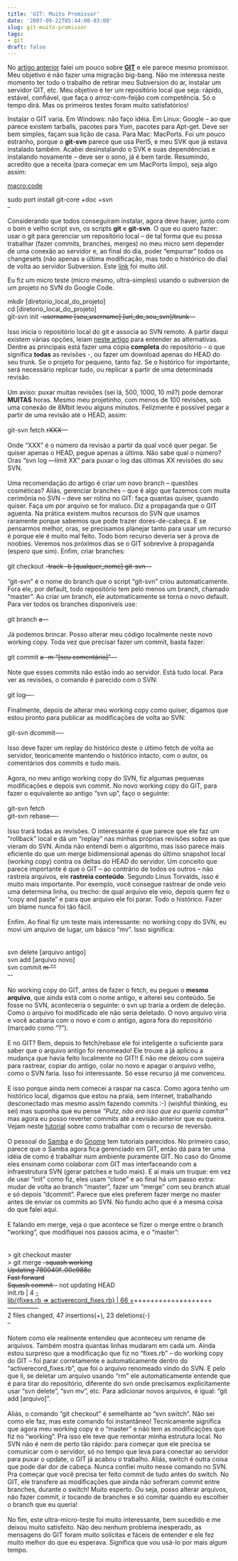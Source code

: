 ```yaml
---
title: 'GIT: Muito Promissor'
date: '2007-09-22T05:44:00-03:00'
slug: git-muito-promissor
tags:
- git
draft: false
---
```


No [artigo anterior](http://www.akitaonrails.com/2007/9/22/jogar-pedra-em-gato-morto-por-que-subversion-no-presta) falei um pouco sobre [**GIT**](http://git.or.cz/) e ele parece mesmo promissor. Meu objetivo é não fazer uma migração big-bang. Não me interessa neste momento ter todo o trabalho de retirar meu Subversion do ar, instalar um servidor GIT, etc. Meu objetivo é ter um repositório local que seja: rápido, estável, confiável, que faça o arroz-com-feijão com competência. Só o tempo dirá. Mas os primeiros testes foram muito satisfatórios!

Instalar o GIT varia. Em Windows: não faço idéia. Em Linux: Google – ao que parece existem tarballs, pacotes para Yum, pacotes para Apt-get. Deve ser bem simples, façam sua lição de casa. Para Mac: MacPorts. Foi um pouco estranho, porque o **git-svn** parece que usa Perl5, e meu SVK que já estava instalado também. Acabei desinstalando o SVK e suas dependências e instalando novamente – deve ser o sono, já é bem tarde. Resumindo, acredito que a receita (para começar em um MacPorts limpo), seja algo assim:


<macro:code>
<p>sudo port install git-core +doc +svn<br>
<del>-</del></p>
<p>Considerando que todos conseguiram instalar, agora deve haver, junto com o bom e velho script svn, os scripts <strong>git</strong> e <strong>git-svn</strong>. O que eu quero fazer: usar o git para gerenciar um repositório local – de tal forma que eu possa trabalhar (fazer commits, branches, merges) no meu micro sem depender de uma conexão ao servidor e, ao final do dia, poder “empurrar” todos os changesets (não apenas a última modificação, mas todo o histórico do dia) de volta ao servidor Subversion. Este <a href="https://wiki.bnl.gov/dayabay/index.php?title=Synchronizing_Repositories#GIT_and_SVN">link</a> foi muito útil.</p>
<p>Eu fiz um micro teste (micro mesmo, ultra-simples) usando o subversion de um projeto no <span class="caps">SVN</span> do Google Code.</p>
<macro:code>mkdir [diretorio_local_do_projeto]<br>
cd [diretorio_local_do_projeto]<br>
git-svn init <del>-username [seu_username] [url_do_seu_svn]/trunk</del>—<br>
<br>
Isso inicia o repositório local do git e associa ao <span class="caps">SVN</span> remoto. A partir daqui existem várias opções, leiam <a href="http://utsl.gen.nz/talks/git-svn/intro.html#howto-fetch">neste artigo</a> para entender as alternativas. Dentre as principais está fazer uma cópia <strong>completa</strong> do repositório – o que significa <strong>todas</strong> as revisões -, ou fazer um download apenas do <span class="caps">HEAD</span> do seu trunk. Se o projeto for pequeno, tanto faz. Se o histórico for importante, será necessário replicar tudo, ou replicar a partir de uma determinada revisão.<br>
<br>
Um aviso: puxar muitas revisões (sei lá, 500, 1000, 10 mil?) pode demorar <strong><span class="caps">MUITAS</span></strong> horas. Mesmo meu projetinho, com menos de 100 revisões, sob uma conexão de 8Mbit levou alguns minutos. Felizmente é possível pegar a partir de uma revisão até o <span class="caps">HEAD</span>, assim:<br>
<br>
<macro:code>git-svn fetch <del>rXXX</del>—<br>
<br>
Onde “<span class="caps">XXX</span>” é o número da revisào a partir da qual você quer pegar. Se quiser apenas o <span class="caps">HEAD</span>, pegue apenas a última. Não sabe qual o número? Oras “svn log —limit XX” para puxar o log das últimas XX revisões do seu <span class="caps">SVN</span>.<br>
<br>
Uma recomendação do artigo é criar um novo branch – questões cosméticas? Aliás, gerenciar branches – que é algo que fazemos com muita cerimônia no <span class="caps">SVN</span> – deve ser rotina no <span class="caps">GIT</span>: faça quantas quiser, quando quiser. Faça um por arquivo se for maluco. Diz a propaganda que o <span class="caps">GIT</span> aguenta. Na prática existem muitos recursos do <span class="caps">SVN</span> que usamos raramente porque sabemos que pode trazer dores-de-cabeça. E se pensarmos melhor, oras, se precisamos planejar tanto para usar um recurso é porque ele é muito mal feito. Todo bom recurso deveria ser à prova de noobies. Veremos nos próximos dias se o <span class="caps">GIT</span> sobrevive à propaganda (espero que sim). Enfim, criar branches:<br>
<br>
<macro:code>git checkout <del>-track -b [qualquer_nome] git-svn</del>—<br>
<br>
“git-svn” é o nome do branch que o script “git-svn” criou automaticamente. Fora ele, por default, todo repositório tem pelo menos um branch, chamado “master”. Ao criar um branch, ele automaticamente se torna o novo default. Para ver todos os branches disponíveis use:<br>
<br>
<macro:code>git branch <del>a</del>—<br>
<br>
Já podemos brincar. Posso alterar meu código localmente neste novo working copy. Toda vez que precisar fazer um commit, basta fazer:<br>
<br>
<macro:code>git commit <del>a -m “[seu comentário]”</del>—<br>
<br>
Note que esses commits não estão indo ao servidor. Está tudo local. Para ver as revisões, o comando é parecido com o <span class="caps">SVN</span>:<br>
<br>
<macro:code>git log—-<br>
<br>
Finalmente, depois de alterar meu working copy como quiser, digamos que estou pronto para publicar as modificações de volta ao <span class="caps">SVN</span>:<br>
<br>
<macro:code>git-svn dcommit—-<br>
<br>
Isso deve fazer um replay do histórico deste o último fetch de volta ao servidor, teoricamente mantendo o histórico intacto, com o autor, os comentários dos commits e tudo mais.<br>
<br>
Agora, no meu antigo working copy do <span class="caps">SVN</span>, fiz algumas pequenas modificações e depois svn commit. No novo working copy do <span class="caps">GIT</span>, para fazer o equivalente ao antigo “svn up”, faço o seguinte:<br>
<br>
<macro:code>git-svn fetch<br>
git-svn rebase—-<br>
<br>
Isso trará todas as revisões. O interessante é que parece que ele faz um “rollback” local e dá um “replay” nas minhas próprias revisões sobre as que vieram do <span class="caps">SVN</span>. Ainda não entendi bem o algoritmo, mas isso parece mais eficiente do que um merge bidimensional apenas do último snapshot local (working copy) contra os deltas do <span class="caps">HEAD</span> do servidor. Um conceito que parece importante é que o <span class="caps">GIT</span> – ao contrário de todos os outros – não rastreia arquivos, ele <strong>rastreia conteúdo</strong>. Segundo Linus Torvalds, isso é muito mais importante. Por exemplo, você consegue rastrear de onde veio uma determina linha, ou trecho: de qual arquivo ele veio, depois quem fez o “copy and paste” e para que arquivo ele foi parar. Todo o histórico. Fazer um blame nunca foi tão fácil.<br>
<br>
Enfim. Ao final fiz um teste mais interessante: no working copy do <span class="caps">SVN</span>, eu movi um arquivo de lugar, um básico “mv”. Isso significa:<br>
<br>
<macro:code><br>
svn delete [arquivo antigo]<br>
svn add [arquivo novo]<br>
svn commit <del>m ""<br>
-</del>-<br>
<br>
No working copy do <span class="caps">GIT</span>, antes de fazer o fetch, eu peguei o <strong>mesmo arquivo</strong>, que ainda está com o nome antigo, e alterei seu conteúdo. Se fosse no <span class="caps">SVN</span>, aconteceria o seguinte: o svn up traria a ordem de deleção. Como o arquivo foi modificado ele não seria deletado. O novo arquivo viria e você acabaria com o novo e com o antigo, agora fora do repositório (marcado como “?”). <br>
<br>
E no <span class="caps">GIT</span>? Bem, depois to fetch/rebase ele foi inteligente o suficiente para saber que o arquivo antigo foi renomeado! Ele trouxe a já aplicou a mudança que havia feito localmente no <span class="caps">GIT</span>!! E não me deixou com sujeira para rastrear, copiar do antigo, colar no novo e apagar o arquivo velho, como o <span class="caps">SVN</span> faria. Isso foi interessante. Só esse recurso já me convenceu. <br>
<br>
E isso porque ainda nem comecei a raspar na casca. Como agora tenho um histórico local, digamos que estou na praia, sem internet, trabalhando desconectado mas mesmo assim fazendo commits :-) (wishful thinking, eu sei) mas suponha que eu pense <em>“Putz, não era isso que eu queria comitar”</em> mas agora eu posso reverter commits até a revisão anterior que eu queira. Vejam neste <a href="http://www.kernel.org/pub/software/scm/git/docs/howto/revert-branch-rebase.html">tutorial</a> sobre como trabalhar com o recurso de reversão.<br>
<br>
O pessoal do <a href="http://wiki.samba.org/index.php/Using_Git_for_Samba_Development">Samba</a> e do <a href="http://live.gnome.org/GitForGnomeDevelopers">Gnome</a> tem tutoriais parecidos. No primeiro caso, parece que o Samba agora fica gerenciado em <span class="caps">GIT</span>, então dá para ter uma idéia de como é trabalhar num ambiente puramente <span class="caps">GIT</span>. No caso do Gnome eles ensinam como colaborar com <span class="caps">GIT</span> mas interfaceando com a infraestrutura <span class="caps">SVN</span> (gerar patches e tudo mais). E aí mais um truque: em vez de usar “init” como fiz, eles usam “clone” e ao final há um passo extra: mudar de volta ao branch “master”, fazer um “merge” com seu branch atual e só depois “dcommit”. Parece que eles preferem fazer merge no master antes de enviar os commits ao <span class="caps">SVN</span>. No fundo acho que é a mesma coisa do que falei aqui.<br>
<br>
E falando em merge, veja o que acontece se fizer o merge entre o branch “working”, que modifiquei nos passos acima, e o “master”:<br>
<br>
<macro:code><br>
&gt; git checkout master<br>
&gt; git merge <del>-squash working<br>
Updating 780040f..00e988e<br>
Fast forward<br>
Squash commit -</del> not updating <span class="caps">HEAD</span><br>
 init.rb | 4 <ins>-<br>
 lib/{fixes.rb =&gt; activerecord_fixes.rb} | 66 +</ins>+++++++++++++++++++—————<br>
 2 files changed, 47 insertions(+), 23 deletions(-)<br>
<del>-</del><br>
<br>
Notem como ele realmente entendeu que aconteceu um rename de arquivos. Também mostra quantas linhas mudaram em cada um. Ainda estou surpreso que a modificação que fiz no “fixes.rb” – do working copy do <span class="caps">GIT</span> – foi parar corretamente e automaticamente dentro do “activerecord_fixes.rb”, que foi o arquivo renomeado vindo do <span class="caps">SVN</span>. E pelo que li, se deletar um arquivo usando “rm” ele automaticamente entende que é para tirar do repositório, diferente do svn onde precisamos explicitamente usar “svn delete”, “svn mv”, etc. Para adicionar novos arquivos, é igual: “git add [arquivo]”.<br>
<br>
Aliás, o comando “git checkout” é semelhante ao “svn switch”. Não sei como ele faz, mas este comando foi instantâneo! Tecnicamente significa que agora meu working copy é o “master” e não tem as modificações que fiz no “working”. Pra isso ele teve que remontar minha estrutura local. No <span class="caps">SVN</span> não é nem de perto tão rápido: para começar que ele precisa se comunicar com o servidor, só no tempo que leva para conectar ao servidor para puxar o update, o <span class="caps">GIT</span> já acabou o trabalho. Aliás, switch é outra coisa que pode dar dor de cabeça. Nunca confiei muito nesse comando no <span class="caps">SVN</span>. Pra começar que você precisa ter feito commit de tudo antes do switch. No <span class="caps">GIT</span>, ele transfere as modificações que ainda não sofreram commit entre branches, durante o switch! Muito esperto. Ou seja, posso alterar arquivos, não fazer commit, ir tocando de branches e só comitar quando eu escolher o branch que eu queria!<br>
<br>
No fim, este ultra-micro-teste foi muito interessante, bem sucedido e me deixou muito satisfeito. Não deu nenhum problema inesperado, as mensagens do <span class="caps">GIT</span> foram muito solícitas e fáceis de entender e ele fez muito melhor do que eu esperava. Significa que vou usá-lo por mais algum tempo.</macro:code></macro:code></macro:code></macro:code></macro:code></macro:code></macro:code></macro:code></macro:code></macro:code></macro:code>
